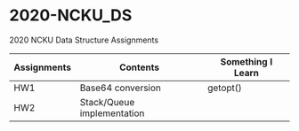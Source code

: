 # 2020-NCKU_DS
2020 NCKU Data Structure Assignments

| Assignments | Contents         | Something I Learn |
| :-----------| -----------------| ------------------|
| HW1         | Base64 conversion| getopt()          |
| HW2         | Stack/Queue implementation|          |